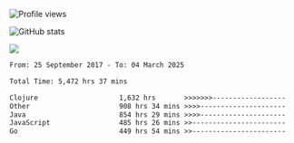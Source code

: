 ![Profile views](https://komarev.com/ghpvc/?username=liuchong)

![GitHub stats](https://github-readme-stats.vercel.app/api?username=liuchong&show_icons=true)

<img src="https://cr-skills-chart-widget.azurewebsites.net/api/api?username=liuchong&skills=Java,JavaScript,Python,Go,Rust,Zig&show-other-skills=true"/>

<!--START_SECTION:waka-->

```txt
From: 25 September 2017 - To: 04 March 2025

Total Time: 5,472 hrs 37 mins

Clojure                    1,632 hrs       >>>>>>>------------------   29.82 %
Other                      908 hrs 34 mins >>>>---------------------   16.60 %
Java                       854 hrs 29 mins >>>>---------------------   15.61 %
JavaScript                 485 hrs 26 mins >>-----------------------   08.87 %
Go                         449 hrs 54 mins >>-----------------------   08.22 %
```

<!--END_SECTION:waka-->
